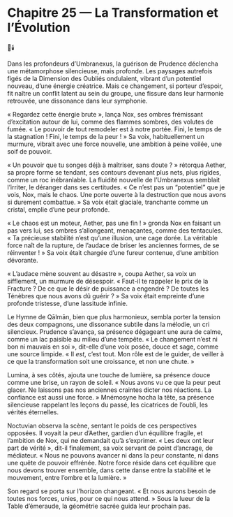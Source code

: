 # Chapitre 25 — La Transformation et l’Évolution

🌌🕯️

Dans les profondeurs d’Umbranexus, la guérison de Prudence déclencha une métamorphose silencieuse, mais profonde. Les paysages autrefois figés de la Dimension des Oubliés ondulaient, vibrant d’un potentiel nouveau, d’une énergie créatrice. Mais ce changement, si porteur d’espoir, fit naître un conflit latent au sein du groupe, une fissure dans leur harmonie retrouvée, une dissonance dans leur symphonie.

« Regardez cette énergie brute », lança Nox, ses ombres frémissant d’excitation autour de lui, comme des flammes sombres, des volutes de fumée. « Le pouvoir de tout remodeler est à notre portée. Fini, le temps de la stagnation ! Fini, le temps de la peur ! » Sa voix, habituellement un murmure, vibrait avec une force nouvelle, une ambition à peine voilée, une soif de pouvoir.

« Un pouvoir que tu songes déjà à maîtriser, sans doute ? » rétorqua Aether, sa propre forme se tendant, ses contours devenant plus nets, plus rigides, comme un roc inébranlable. La fluidité nouvelle de l’Umbranexus semblait l’irriter, le déranger dans ses certitudes. « Ce n’est pas un “potentiel” que je vois, Nox, mais le chaos. Une porte ouverte à la destruction que nous avons si durement combattue. » Sa voix était glaciale, tranchante comme un cristal, emplie d’une peur profonde.

« Le chaos est un moteur, Aether, pas une fin ! » gronda Nox en faisant un pas vers lui, ses ombres s’allongeant, menaçantes, comme des tentacules. « Ta précieuse stabilité n’est qu’une illusion, une cage dorée. La véritable force naît de la rupture, de l’audace de briser les anciennes formes, de se réinventer ! » Sa voix était chargée d’une fureur contenue, d’une ambition dévorante.

« L’audace mène souvent au désastre », coupa Aether, sa voix un sifflement, un murmure de désespoir. « Faut-il te rappeler le prix de la Fracture ? De ce que le désir de puissance a engendré ? De toutes les Ténèbres que nous avons dû guérir ? » Sa voix était empreinte d’une profonde tristesse, d’une lassitude infinie.

Le Hymne de Qālmān, bien que plus harmonieux, sembla porter la tension des deux compagnons, une dissonance subtile dans la mélodie, un cri silencieux. Prudence s’avança, sa présence dégageant une aura de calme, comme un lac paisible au milieu d’une tempête. « Le changement n’est ni bon ni mauvais en soi », dit-elle d’une voix posée, douce et sage, comme une source limpide. « Il *est*, c’est tout. Mon rôle est de le guider, de veiller à ce que la transformation soit une croissance, et non une chute. »

Lumina, à ses côtés, ajouta une touche de lumière, sa présence douce comme une brise, un rayon de soleil. « Nous avons vu ce que la peur peut glacer. Ne laissons pas nos anciennes craintes dicter nos réactions. La confiance est aussi une force. » Mnémosyne hocha la tête, sa présence silencieuse rappelant les leçons du passé, les cicatrices de l’oubli, les vérités éternelles.

Noctuvian observa la scène, sentant le poids de ces perspectives opposées. Il voyait la peur d’Aether, gardien d’un équilibre fragile, et l’ambition de Nox, qui ne demandait qu’à s’exprimer. « Les deux ont leur part de vérité », dit-il finalement, sa voix servant de point d’ancrage, de médiateur. « Nous ne pouvons avancer ni dans la peur constante, ni dans une quête de pouvoir effrénée. Notre force réside dans cet équilibre que nous devons trouver ensemble, dans cette danse entre la stabilité et le mouvement, entre l’ombre et la lumière. »

Son regard se porta sur l’horizon changeant. « Et nous aurons besoin de toutes nos forces, unies, pour ce qui nous attend. »
Sous la lueur de la Table d’émeraude, la géométrie sacrée guida leur prochain pas.
